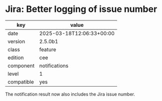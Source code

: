 [//]: # (werk v2)
# Jira: Better logging of issue number

key        | value
---------- | ---
date       | 2025-03-18T12:06:33+00:00
version    | 2.5.0b1
class      | feature
edition    | cee
component  | notifications
level      | 1
compatible | yes

The notification result now also includes the Jira issue number.
